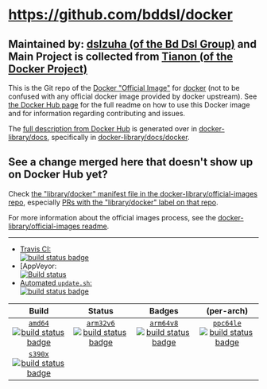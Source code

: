 # https://github.com/bddsl/docker

## Maintained by: [dslzuha (of the Bd Dsl Group)](https://github.com/bddsl/docker) and Main Project is collected from [Tianon (of the Docker Project)](https://github.com/docker-library/docker)

This is the Git repo of the [Docker "Official Image"](https://docs.docker.com/docker-hub/official_repos/) for [docker](https://hub.docker.com/_/docker/) (not to be confused with any official docker image provided by docker upstream). See [the Docker Hub page](https://hub.docker.com/_/docker/) for the full readme on how to use this Docker image and for information regarding contributing and issues.

The [full description from Docker Hub](https://hub.docker.com/_/docker/) is generated over in [docker-library/docs](https://github.com/docker-library/docs), specifically in [docker-library/docs/docker](https://github.com/docker-library/docs/tree/master/docker).

## See a change merged here that doesn't show up on Docker Hub yet?

Check [the "library/docker" manifest file in the docker-library/official-images repo](https://github.com/docker-library/official-images/blob/master/library/docker), especially [PRs with the "library/docker" label on that repo](https://github.com/docker-library/official-images/labels/library%2Fdocker).

For more information about the official images process, see the [docker-library/official-images readme](https://github.com/docker-library/official-images/blob/master/README.md).

---

-	[Travis CI:  
	![build status badge](https://img.shields.io/travis/docker-library/docker/master.svg)](https://travis-ci.org/docker-library/docker/branches)
-	[AppVeyor:  
	[![Build status](https://ci.appveyor.com/api/projects/status/jb45iiwty4c3b9nd?svg=true)](https://ci.appveyor.com/project/BdDsl/docker-3gi7a)
-	[Automated `update.sh`:  
	![build status badge](https://doi-janky.infosiftr.net/job/update.sh/job/docker/badge/icon)](https://doi-janky.infosiftr.net/job/update.sh/job/docker)

| Build | Status | Badges | (per-arch) |
|:-:|:-:|:-:|:-:|
| [`amd64`<br />![build status badge](https://doi-janky.infosiftr.net/job/multiarch/job/amd64/job/docker/badge/icon)](https://doi-janky.infosiftr.net/job/multiarch/job/amd64/job/docker) | [`arm32v6`<br />![build status badge](https://doi-janky.infosiftr.net/job/multiarch/job/arm32v6/job/docker/badge/icon)](https://doi-janky.infosiftr.net/job/multiarch/job/arm32v6/job/docker) | [`arm64v8`<br />![build status badge](https://doi-janky.infosiftr.net/job/multiarch/job/arm64v8/job/docker/badge/icon)](https://doi-janky.infosiftr.net/job/multiarch/job/arm64v8/job/docker) | [`ppc64le`<br />![build status badge](https://doi-janky.infosiftr.net/job/multiarch/job/ppc64le/job/docker/badge/icon)](https://doi-janky.infosiftr.net/job/multiarch/job/ppc64le/job/docker) |
| [`s390x`<br />![build status badge](https://doi-janky.infosiftr.net/job/multiarch/job/s390x/job/docker/badge/icon)](https://doi-janky.infosiftr.net/job/multiarch/job/s390x/job/docker) |

<!-- THIS FILE IS GENERATED BY https://github.com/docker-library/docs/blob/master/generate-repo-stub-readme.sh -->
